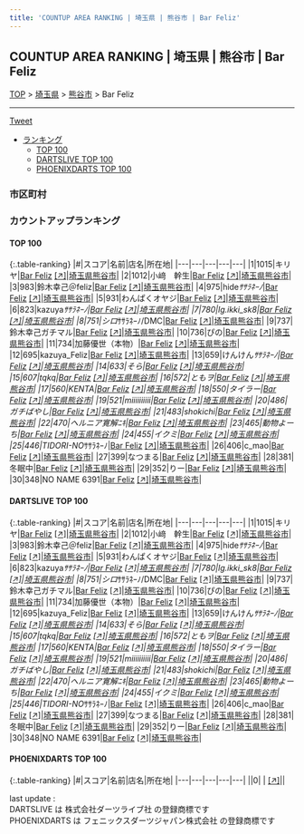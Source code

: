 ```yaml
---
title: 'COUNTUP AREA RANKING | 埼玉県 | 熊谷市 | Bar Feliz'
---
```

## COUNTUP AREA RANKING | 埼玉県 | 熊谷市 | Bar Feliz

[TOP](/darts/rank/) > [埼玉県](/darts/rank/埼玉県/) > [熊谷市](/darts/rank/埼玉県/熊谷市/) > Bar Feliz

___

<a href="https://twitter.com/share?ref_src=twsrc%5Etfw" data-text="COUNTUP AREA RANKING | 埼玉県熊谷市Bar Feliz" class="twitter-share-button" data-hashtags="DARTSLIVE,PHOENIXDARTS,darts,ダーツ" data-show-count="false">Tweet</a>

* [ランキング](#カウントアップランキング)
    * [TOP 100](#top-100)
    * [DARTSLIVE TOP 100](#dartslive-top-100)
    * [PHOENIXDARTS TOP 100](#phoenixdarts-top-100)

### 市区町村

<ul>

</ul>

### カウントアップランキング

#### TOP 100



{:.table-ranking}
|#|スコア|名前|店名|所在地|
|---|---|---|---|---|
|1|1015|<span class="rank-name-dl">キリヤ</span>|<a href="/darts/rank/shops/50b06227611d491125d56fb0e5c39bac.html">Bar Feliz</a> <a href="https://search.dartslive.com/jp/shop/50b06227611d491125d56fb0e5c39bac">[↗]</a>|<a href="/darts/rank/埼玉県/熊谷市">埼玉県熊谷市</a>|
|2|1012|<span class="rank-name-dl">小﨑　幹生</span>|<a href="/darts/rank/shops/50b06227611d491125d56fb0e5c39bac.html">Bar Feliz</a> <a href="https://search.dartslive.com/jp/shop/50b06227611d491125d56fb0e5c39bac">[↗]</a>|<a href="/darts/rank/埼玉県/熊谷市">埼玉県熊谷市</a>|
|3|983|<span class="rank-name-dl">鈴木幸己＠feliz</span>|<a href="/darts/rank/shops/50b06227611d491125d56fb0e5c39bac.html">Bar Feliz</a> <a href="https://search.dartslive.com/jp/shop/50b06227611d491125d56fb0e5c39bac">[↗]</a>|<a href="/darts/rank/埼玉県/熊谷市">埼玉県熊谷市</a>|
|4|975|<span class="rank-name-dl">hide*ｻｻﾗﾈｰﾉ*</span>|<a href="/darts/rank/shops/50b06227611d491125d56fb0e5c39bac.html">Bar Feliz</a> <a href="https://search.dartslive.com/jp/shop/50b06227611d491125d56fb0e5c39bac">[↗]</a>|<a href="/darts/rank/埼玉県/熊谷市">埼玉県熊谷市</a>|
|5|931|<span class="rank-name-dl">わんぱくオヤジ</span>|<a href="/darts/rank/shops/50b06227611d491125d56fb0e5c39bac.html">Bar Feliz</a> <a href="https://search.dartslive.com/jp/shop/50b06227611d491125d56fb0e5c39bac">[↗]</a>|<a href="/darts/rank/埼玉県/熊谷市">埼玉県熊谷市</a>|
|6|823|<span class="rank-name-dl">kazuya*ｻｻﾗﾈｰﾉ</span>|<a href="/darts/rank/shops/50b06227611d491125d56fb0e5c39bac.html">Bar Feliz</a> <a href="https://search.dartslive.com/jp/shop/50b06227611d491125d56fb0e5c39bac">[↗]</a>|<a href="/darts/rank/埼玉県/熊谷市">埼玉県熊谷市</a>|
|7|780|<span class="rank-name-dl">lg.ikki_sk8</span>|<a href="/darts/rank/shops/50b06227611d491125d56fb0e5c39bac.html">Bar Feliz</a> <a href="https://search.dartslive.com/jp/shop/50b06227611d491125d56fb0e5c39bac">[↗]</a>|<a href="/darts/rank/埼玉県/熊谷市">埼玉県熊谷市</a>|
|8|751|<span class="rank-name-dl">シロ*ｻｻﾗﾈｰﾉ/DMC</span>|<a href="/darts/rank/shops/50b06227611d491125d56fb0e5c39bac.html">Bar Feliz</a> <a href="https://search.dartslive.com/jp/shop/50b06227611d491125d56fb0e5c39bac">[↗]</a>|<a href="/darts/rank/埼玉県/熊谷市">埼玉県熊谷市</a>|
|9|737|<span class="rank-name-dl">鈴木幸己ガチマル</span>|<a href="/darts/rank/shops/50b06227611d491125d56fb0e5c39bac.html">Bar Feliz</a> <a href="https://search.dartslive.com/jp/shop/50b06227611d491125d56fb0e5c39bac">[↗]</a>|<a href="/darts/rank/埼玉県/熊谷市">埼玉県熊谷市</a>|
|10|736|<span class="rank-name-dl">ぴの</span>|<a href="/darts/rank/shops/50b06227611d491125d56fb0e5c39bac.html">Bar Feliz</a> <a href="https://search.dartslive.com/jp/shop/50b06227611d491125d56fb0e5c39bac">[↗]</a>|<a href="/darts/rank/埼玉県/熊谷市">埼玉県熊谷市</a>|
|11|734|<span class="rank-name-dl">加藤優世（本物）</span>|<a href="/darts/rank/shops/50b06227611d491125d56fb0e5c39bac.html">Bar Feliz</a> <a href="https://search.dartslive.com/jp/shop/50b06227611d491125d56fb0e5c39bac">[↗]</a>|<a href="/darts/rank/埼玉県/熊谷市">埼玉県熊谷市</a>|
|12|695|<span class="rank-name-dl">kazuya_Feliz</span>|<a href="/darts/rank/shops/50b06227611d491125d56fb0e5c39bac.html">Bar Feliz</a> <a href="https://search.dartslive.com/jp/shop/50b06227611d491125d56fb0e5c39bac">[↗]</a>|<a href="/darts/rank/埼玉県/熊谷市">埼玉県熊谷市</a>|
|13|659|<span class="rank-name-dl">けんけん*ｻｻﾗﾈｰﾉ</span>|<a href="/darts/rank/shops/50b06227611d491125d56fb0e5c39bac.html">Bar Feliz</a> <a href="https://search.dartslive.com/jp/shop/50b06227611d491125d56fb0e5c39bac">[↗]</a>|<a href="/darts/rank/埼玉県/熊谷市">埼玉県熊谷市</a>|
|14|633|<span class="rank-name-dl">そら</span>|<a href="/darts/rank/shops/50b06227611d491125d56fb0e5c39bac.html">Bar Feliz</a> <a href="https://search.dartslive.com/jp/shop/50b06227611d491125d56fb0e5c39bac">[↗]</a>|<a href="/darts/rank/埼玉県/熊谷市">埼玉県熊谷市</a>|
|15|607|<span class="rank-name-dl">tqkq</span>|<a href="/darts/rank/shops/50b06227611d491125d56fb0e5c39bac.html">Bar Feliz</a> <a href="https://search.dartslive.com/jp/shop/50b06227611d491125d56fb0e5c39bac">[↗]</a>|<a href="/darts/rank/埼玉県/熊谷市">埼玉県熊谷市</a>|
|16|572|<span class="rank-name-dl">ともヲ</span>|<a href="/darts/rank/shops/50b06227611d491125d56fb0e5c39bac.html">Bar Feliz</a> <a href="https://search.dartslive.com/jp/shop/50b06227611d491125d56fb0e5c39bac">[↗]</a>|<a href="/darts/rank/埼玉県/熊谷市">埼玉県熊谷市</a>|
|17|560|<span class="rank-name-dl">KENTA</span>|<a href="/darts/rank/shops/50b06227611d491125d56fb0e5c39bac.html">Bar Feliz</a> <a href="https://search.dartslive.com/jp/shop/50b06227611d491125d56fb0e5c39bac">[↗]</a>|<a href="/darts/rank/埼玉県/熊谷市">埼玉県熊谷市</a>|
|18|550|<span class="rank-name-dl">タイラー</span>|<a href="/darts/rank/shops/50b06227611d491125d56fb0e5c39bac.html">Bar Feliz</a> <a href="https://search.dartslive.com/jp/shop/50b06227611d491125d56fb0e5c39bac">[↗]</a>|<a href="/darts/rank/埼玉県/熊谷市">埼玉県熊谷市</a>|
|19|521|<span class="rank-name-dl">miiiiiiiiii</span>|<a href="/darts/rank/shops/50b06227611d491125d56fb0e5c39bac.html">Bar Feliz</a> <a href="https://search.dartslive.com/jp/shop/50b06227611d491125d56fb0e5c39bac">[↗]</a>|<a href="/darts/rank/埼玉県/熊谷市">埼玉県熊谷市</a>|
|20|486|<span class="rank-name-dl">ガチばやし</span>|<a href="/darts/rank/shops/50b06227611d491125d56fb0e5c39bac.html">Bar Feliz</a> <a href="https://search.dartslive.com/jp/shop/50b06227611d491125d56fb0e5c39bac">[↗]</a>|<a href="/darts/rank/埼玉県/熊谷市">埼玉県熊谷市</a>|
|21|483|<span class="rank-name-dl">shokichi</span>|<a href="/darts/rank/shops/50b06227611d491125d56fb0e5c39bac.html">Bar Feliz</a> <a href="https://search.dartslive.com/jp/shop/50b06227611d491125d56fb0e5c39bac">[↗]</a>|<a href="/darts/rank/埼玉県/熊谷市">埼玉県熊谷市</a>|
|22|470|<span class="rank-name-dl">ヘルニア寛解ﾆｷ</span>|<a href="/darts/rank/shops/50b06227611d491125d56fb0e5c39bac.html">Bar Feliz</a> <a href="https://search.dartslive.com/jp/shop/50b06227611d491125d56fb0e5c39bac">[↗]</a>|<a href="/darts/rank/埼玉県/熊谷市">埼玉県熊谷市</a>|
|23|465|<span class="rank-name-dl">動物よーち</span>|<a href="/darts/rank/shops/50b06227611d491125d56fb0e5c39bac.html">Bar Feliz</a> <a href="https://search.dartslive.com/jp/shop/50b06227611d491125d56fb0e5c39bac">[↗]</a>|<a href="/darts/rank/埼玉県/熊谷市">埼玉県熊谷市</a>|
|24|455|<span class="rank-name-dl">イクミ</span>|<a href="/darts/rank/shops/50b06227611d491125d56fb0e5c39bac.html">Bar Feliz</a> <a href="https://search.dartslive.com/jp/shop/50b06227611d491125d56fb0e5c39bac">[↗]</a>|<a href="/darts/rank/埼玉県/熊谷市">埼玉県熊谷市</a>|
|25|446|<span class="rank-name-dl">TIDORI-NO*ｻｻﾗﾈｰﾉ</span>|<a href="/darts/rank/shops/50b06227611d491125d56fb0e5c39bac.html">Bar Feliz</a> <a href="https://search.dartslive.com/jp/shop/50b06227611d491125d56fb0e5c39bac">[↗]</a>|<a href="/darts/rank/埼玉県/熊谷市">埼玉県熊谷市</a>|
|26|406|<span class="rank-name-dl">c_mao</span>|<a href="/darts/rank/shops/50b06227611d491125d56fb0e5c39bac.html">Bar Feliz</a> <a href="https://search.dartslive.com/jp/shop/50b06227611d491125d56fb0e5c39bac">[↗]</a>|<a href="/darts/rank/埼玉県/熊谷市">埼玉県熊谷市</a>|
|27|399|<span class="rank-name-dl">なつまる</span>|<a href="/darts/rank/shops/50b06227611d491125d56fb0e5c39bac.html">Bar Feliz</a> <a href="https://search.dartslive.com/jp/shop/50b06227611d491125d56fb0e5c39bac">[↗]</a>|<a href="/darts/rank/埼玉県/熊谷市">埼玉県熊谷市</a>|
|28|381|<span class="rank-name-dl">冬眠中</span>|<a href="/darts/rank/shops/50b06227611d491125d56fb0e5c39bac.html">Bar Feliz</a> <a href="https://search.dartslive.com/jp/shop/50b06227611d491125d56fb0e5c39bac">[↗]</a>|<a href="/darts/rank/埼玉県/熊谷市">埼玉県熊谷市</a>|
|29|352|<span class="rank-name-dl">りー</span>|<a href="/darts/rank/shops/50b06227611d491125d56fb0e5c39bac.html">Bar Feliz</a> <a href="https://search.dartslive.com/jp/shop/50b06227611d491125d56fb0e5c39bac">[↗]</a>|<a href="/darts/rank/埼玉県/熊谷市">埼玉県熊谷市</a>|
|30|348|<span class="rank-name-dl">NO NAME 6391</span>|<a href="/darts/rank/shops/50b06227611d491125d56fb0e5c39bac.html">Bar Feliz</a> <a href="https://search.dartslive.com/jp/shop/50b06227611d491125d56fb0e5c39bac">[↗]</a>|<a href="/darts/rank/埼玉県/熊谷市">埼玉県熊谷市</a>|


#### DARTSLIVE TOP 100



{:.table-ranking}
|#|スコア|名前|店名|所在地|
|---|---|---|---|---|
|1|1015|<span class="rank-name-dl">キリヤ</span>|<a href="/darts/rank/shops/50b06227611d491125d56fb0e5c39bac.html">Bar Feliz</a> <a href="https://search.dartslive.com/jp/shop/50b06227611d491125d56fb0e5c39bac">[↗]</a>|<a href="/darts/rank/埼玉県/熊谷市">埼玉県熊谷市</a>|
|2|1012|<span class="rank-name-dl">小﨑　幹生</span>|<a href="/darts/rank/shops/50b06227611d491125d56fb0e5c39bac.html">Bar Feliz</a> <a href="https://search.dartslive.com/jp/shop/50b06227611d491125d56fb0e5c39bac">[↗]</a>|<a href="/darts/rank/埼玉県/熊谷市">埼玉県熊谷市</a>|
|3|983|<span class="rank-name-dl">鈴木幸己＠feliz</span>|<a href="/darts/rank/shops/50b06227611d491125d56fb0e5c39bac.html">Bar Feliz</a> <a href="https://search.dartslive.com/jp/shop/50b06227611d491125d56fb0e5c39bac">[↗]</a>|<a href="/darts/rank/埼玉県/熊谷市">埼玉県熊谷市</a>|
|4|975|<span class="rank-name-dl">hide*ｻｻﾗﾈｰﾉ*</span>|<a href="/darts/rank/shops/50b06227611d491125d56fb0e5c39bac.html">Bar Feliz</a> <a href="https://search.dartslive.com/jp/shop/50b06227611d491125d56fb0e5c39bac">[↗]</a>|<a href="/darts/rank/埼玉県/熊谷市">埼玉県熊谷市</a>|
|5|931|<span class="rank-name-dl">わんぱくオヤジ</span>|<a href="/darts/rank/shops/50b06227611d491125d56fb0e5c39bac.html">Bar Feliz</a> <a href="https://search.dartslive.com/jp/shop/50b06227611d491125d56fb0e5c39bac">[↗]</a>|<a href="/darts/rank/埼玉県/熊谷市">埼玉県熊谷市</a>|
|6|823|<span class="rank-name-dl">kazuya*ｻｻﾗﾈｰﾉ</span>|<a href="/darts/rank/shops/50b06227611d491125d56fb0e5c39bac.html">Bar Feliz</a> <a href="https://search.dartslive.com/jp/shop/50b06227611d491125d56fb0e5c39bac">[↗]</a>|<a href="/darts/rank/埼玉県/熊谷市">埼玉県熊谷市</a>|
|7|780|<span class="rank-name-dl">lg.ikki_sk8</span>|<a href="/darts/rank/shops/50b06227611d491125d56fb0e5c39bac.html">Bar Feliz</a> <a href="https://search.dartslive.com/jp/shop/50b06227611d491125d56fb0e5c39bac">[↗]</a>|<a href="/darts/rank/埼玉県/熊谷市">埼玉県熊谷市</a>|
|8|751|<span class="rank-name-dl">シロ*ｻｻﾗﾈｰﾉ/DMC</span>|<a href="/darts/rank/shops/50b06227611d491125d56fb0e5c39bac.html">Bar Feliz</a> <a href="https://search.dartslive.com/jp/shop/50b06227611d491125d56fb0e5c39bac">[↗]</a>|<a href="/darts/rank/埼玉県/熊谷市">埼玉県熊谷市</a>|
|9|737|<span class="rank-name-dl">鈴木幸己ガチマル</span>|<a href="/darts/rank/shops/50b06227611d491125d56fb0e5c39bac.html">Bar Feliz</a> <a href="https://search.dartslive.com/jp/shop/50b06227611d491125d56fb0e5c39bac">[↗]</a>|<a href="/darts/rank/埼玉県/熊谷市">埼玉県熊谷市</a>|
|10|736|<span class="rank-name-dl">ぴの</span>|<a href="/darts/rank/shops/50b06227611d491125d56fb0e5c39bac.html">Bar Feliz</a> <a href="https://search.dartslive.com/jp/shop/50b06227611d491125d56fb0e5c39bac">[↗]</a>|<a href="/darts/rank/埼玉県/熊谷市">埼玉県熊谷市</a>|
|11|734|<span class="rank-name-dl">加藤優世（本物）</span>|<a href="/darts/rank/shops/50b06227611d491125d56fb0e5c39bac.html">Bar Feliz</a> <a href="https://search.dartslive.com/jp/shop/50b06227611d491125d56fb0e5c39bac">[↗]</a>|<a href="/darts/rank/埼玉県/熊谷市">埼玉県熊谷市</a>|
|12|695|<span class="rank-name-dl">kazuya_Feliz</span>|<a href="/darts/rank/shops/50b06227611d491125d56fb0e5c39bac.html">Bar Feliz</a> <a href="https://search.dartslive.com/jp/shop/50b06227611d491125d56fb0e5c39bac">[↗]</a>|<a href="/darts/rank/埼玉県/熊谷市">埼玉県熊谷市</a>|
|13|659|<span class="rank-name-dl">けんけん*ｻｻﾗﾈｰﾉ</span>|<a href="/darts/rank/shops/50b06227611d491125d56fb0e5c39bac.html">Bar Feliz</a> <a href="https://search.dartslive.com/jp/shop/50b06227611d491125d56fb0e5c39bac">[↗]</a>|<a href="/darts/rank/埼玉県/熊谷市">埼玉県熊谷市</a>|
|14|633|<span class="rank-name-dl">そら</span>|<a href="/darts/rank/shops/50b06227611d491125d56fb0e5c39bac.html">Bar Feliz</a> <a href="https://search.dartslive.com/jp/shop/50b06227611d491125d56fb0e5c39bac">[↗]</a>|<a href="/darts/rank/埼玉県/熊谷市">埼玉県熊谷市</a>|
|15|607|<span class="rank-name-dl">tqkq</span>|<a href="/darts/rank/shops/50b06227611d491125d56fb0e5c39bac.html">Bar Feliz</a> <a href="https://search.dartslive.com/jp/shop/50b06227611d491125d56fb0e5c39bac">[↗]</a>|<a href="/darts/rank/埼玉県/熊谷市">埼玉県熊谷市</a>|
|16|572|<span class="rank-name-dl">ともヲ</span>|<a href="/darts/rank/shops/50b06227611d491125d56fb0e5c39bac.html">Bar Feliz</a> <a href="https://search.dartslive.com/jp/shop/50b06227611d491125d56fb0e5c39bac">[↗]</a>|<a href="/darts/rank/埼玉県/熊谷市">埼玉県熊谷市</a>|
|17|560|<span class="rank-name-dl">KENTA</span>|<a href="/darts/rank/shops/50b06227611d491125d56fb0e5c39bac.html">Bar Feliz</a> <a href="https://search.dartslive.com/jp/shop/50b06227611d491125d56fb0e5c39bac">[↗]</a>|<a href="/darts/rank/埼玉県/熊谷市">埼玉県熊谷市</a>|
|18|550|<span class="rank-name-dl">タイラー</span>|<a href="/darts/rank/shops/50b06227611d491125d56fb0e5c39bac.html">Bar Feliz</a> <a href="https://search.dartslive.com/jp/shop/50b06227611d491125d56fb0e5c39bac">[↗]</a>|<a href="/darts/rank/埼玉県/熊谷市">埼玉県熊谷市</a>|
|19|521|<span class="rank-name-dl">miiiiiiiiii</span>|<a href="/darts/rank/shops/50b06227611d491125d56fb0e5c39bac.html">Bar Feliz</a> <a href="https://search.dartslive.com/jp/shop/50b06227611d491125d56fb0e5c39bac">[↗]</a>|<a href="/darts/rank/埼玉県/熊谷市">埼玉県熊谷市</a>|
|20|486|<span class="rank-name-dl">ガチばやし</span>|<a href="/darts/rank/shops/50b06227611d491125d56fb0e5c39bac.html">Bar Feliz</a> <a href="https://search.dartslive.com/jp/shop/50b06227611d491125d56fb0e5c39bac">[↗]</a>|<a href="/darts/rank/埼玉県/熊谷市">埼玉県熊谷市</a>|
|21|483|<span class="rank-name-dl">shokichi</span>|<a href="/darts/rank/shops/50b06227611d491125d56fb0e5c39bac.html">Bar Feliz</a> <a href="https://search.dartslive.com/jp/shop/50b06227611d491125d56fb0e5c39bac">[↗]</a>|<a href="/darts/rank/埼玉県/熊谷市">埼玉県熊谷市</a>|
|22|470|<span class="rank-name-dl">ヘルニア寛解ﾆｷ</span>|<a href="/darts/rank/shops/50b06227611d491125d56fb0e5c39bac.html">Bar Feliz</a> <a href="https://search.dartslive.com/jp/shop/50b06227611d491125d56fb0e5c39bac">[↗]</a>|<a href="/darts/rank/埼玉県/熊谷市">埼玉県熊谷市</a>|
|23|465|<span class="rank-name-dl">動物よーち</span>|<a href="/darts/rank/shops/50b06227611d491125d56fb0e5c39bac.html">Bar Feliz</a> <a href="https://search.dartslive.com/jp/shop/50b06227611d491125d56fb0e5c39bac">[↗]</a>|<a href="/darts/rank/埼玉県/熊谷市">埼玉県熊谷市</a>|
|24|455|<span class="rank-name-dl">イクミ</span>|<a href="/darts/rank/shops/50b06227611d491125d56fb0e5c39bac.html">Bar Feliz</a> <a href="https://search.dartslive.com/jp/shop/50b06227611d491125d56fb0e5c39bac">[↗]</a>|<a href="/darts/rank/埼玉県/熊谷市">埼玉県熊谷市</a>|
|25|446|<span class="rank-name-dl">TIDORI-NO*ｻｻﾗﾈｰﾉ</span>|<a href="/darts/rank/shops/50b06227611d491125d56fb0e5c39bac.html">Bar Feliz</a> <a href="https://search.dartslive.com/jp/shop/50b06227611d491125d56fb0e5c39bac">[↗]</a>|<a href="/darts/rank/埼玉県/熊谷市">埼玉県熊谷市</a>|
|26|406|<span class="rank-name-dl">c_mao</span>|<a href="/darts/rank/shops/50b06227611d491125d56fb0e5c39bac.html">Bar Feliz</a> <a href="https://search.dartslive.com/jp/shop/50b06227611d491125d56fb0e5c39bac">[↗]</a>|<a href="/darts/rank/埼玉県/熊谷市">埼玉県熊谷市</a>|
|27|399|<span class="rank-name-dl">なつまる</span>|<a href="/darts/rank/shops/50b06227611d491125d56fb0e5c39bac.html">Bar Feliz</a> <a href="https://search.dartslive.com/jp/shop/50b06227611d491125d56fb0e5c39bac">[↗]</a>|<a href="/darts/rank/埼玉県/熊谷市">埼玉県熊谷市</a>|
|28|381|<span class="rank-name-dl">冬眠中</span>|<a href="/darts/rank/shops/50b06227611d491125d56fb0e5c39bac.html">Bar Feliz</a> <a href="https://search.dartslive.com/jp/shop/50b06227611d491125d56fb0e5c39bac">[↗]</a>|<a href="/darts/rank/埼玉県/熊谷市">埼玉県熊谷市</a>|
|29|352|<span class="rank-name-dl">りー</span>|<a href="/darts/rank/shops/50b06227611d491125d56fb0e5c39bac.html">Bar Feliz</a> <a href="https://search.dartslive.com/jp/shop/50b06227611d491125d56fb0e5c39bac">[↗]</a>|<a href="/darts/rank/埼玉県/熊谷市">埼玉県熊谷市</a>|
|30|348|<span class="rank-name-dl">NO NAME 6391</span>|<a href="/darts/rank/shops/50b06227611d491125d56fb0e5c39bac.html">Bar Feliz</a> <a href="https://search.dartslive.com/jp/shop/50b06227611d491125d56fb0e5c39bac">[↗]</a>|<a href="/darts/rank/埼玉県/熊谷市">埼玉県熊谷市</a>|


#### PHOENIXDARTS TOP 100



{:.table-ranking}
|#|スコア|名前|店名|所在地|
|---|---|---|---|---|
||0|<span class="rank-name-dl"> </span>|<a href="/darts/rank/shops/.html"></a> <a href="">[↗]</a>|<a href="/darts/rank//"></a>|


<div class="footer border-top border-gray-light mt-5 pt-3 text-right text-gray">
    last update : <span style="font-weight: italic" id="foot_last_modified"></span><br />
    DARTSLIVE は 株式会社ダーツライブ社 の登録商標です<br />
    PHOENIXDARTS は フェニックスダーツジャパン株式会社 の登録商標です<br />
</div>

<script src="https://cdnjs.cloudflare.com/ajax/libs/jquery.tablesorter/2.31.3/js/jquery.tablesorter.min.js" integrity="sha512-qzgd5cYSZcosqpzpn7zF2ZId8f/8CHmFKZ8j7mU4OUXTNRd5g+ZHBPsgKEwoqxCtdQvExE5LprwwPAgoicguNg==" crossorigin="anonymous" referrerpolicy="no-referrer"></script>
<link rel="stylesheet" href="https://cdnjs.cloudflare.com/ajax/libs/jquery.tablesorter/2.31.3/css/theme.default.min.css" integrity="sha512-wghhOJkjQX0Lh3NSWvNKeZ0ZpNn+SPVXX1Qyc9OCaogADktxrBiBdKGDoqVUOyhStvMBmJQ8ZdMHiR3wuEq8+w==" crossorigin="anonymous" referrerpolicy="no-referrer" />
<script>
$(function() {
    $(".table-ranking").tablesorter({sortList:[[0, 0]]});
    $("#foot_last_modified").text(formatDate(new Date(document.lastModified), 'yyyy-MM-dd HH:mm:ss'));
});
</script>

<script async src="https://platform.twitter.com/widgets.js" charset="utf-8"></script>